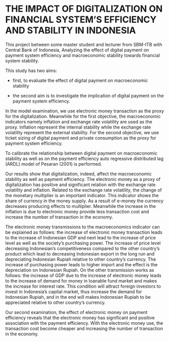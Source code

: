 # THE IMPACT OF DIGITALIZATION ON FINANCIAL SYSTEM’S EFFICIENCY AND STABILITY IN INDONESIA
This project between some master student and lecturer from SBM-ITB with Central Bank of Indonesia, Analyzing the effect of digital payment on payment system efficiency and macroeconomic stability towards financial system stability.

This study has two aims:

- first, to evaluate the effect of digital payment on macroeconomic stability 
 
- the second aim is to investigate the implication of digital payment on the payment system efficiency. 

In the model examination, we use electronic money transaction as the proxy for the digitalization. Meanwhile for the first objective, the macroeconomic indicators namely inflation and exchange rate volatility are used as the proxy. Inflation represent the internal stability while the exchange rate volatility represent the external stability. For the second objective, we use ticket sizing of digital payment and private consumption as the proxy for payment system efficiency.

To calibrate the relationship between digital payment on macroeconomic stability as well as on the payment efficiency auto regressive distributed lag (ARDL) model of Pesaran (2001) is performed. 

Our results show that digitalization, indeed, affect the macroeconomic stability as well as payment efficiency. The electronic money as a proxy of digitalization has positive and significant relation with the exchange rate volatility and inflation. Related to the exchange rate volatility, the change of the monetary multiplier is an important indicator. This indicator shows the share of currency in the money supply. As a result of e-money the currency decreases producing effects to multiplier. Meanwhile the increase in the inflation is due to electronic money provide less transaction cost and increase the number of transaction in the economy.

The electronic money transmissions to the macroeconomics indicator can be explained as follows: the increase of electronic money transaction leads to the increase of Indonesian GDP and next lead to the increase of price level as well as the society’s purchasing power. The increase of price level decreasing Indonesian’s competitiveness compared to the other country’s product which lead to decreasing Indonesian export in the long run and depreciating Indonesian Rupiah relative to other country’s currency. The increase of purchasing power leads to higher import and the effect is the depreciation on Indonesian Rupiah. On the other transmission works as follows: the increase of GDP due to the increase of electronic money leads to the increase of demand for money in loanable fund market and makes the increase for interest rate.  This condition will attract foreign investors to invest in Indonesia’s capital market, thus increase the demand for Indonesian Rupiah, and in the end will makes Indonesian Rupiah to be appreciated relative to other country’s currency.  

Our second examination, the effect of electronic money on payment efficiency reveals that the electronic money has significant and positive association with the payment efficiency. With the electronic money use, the transaction cost become cheaper and increasing the number of transaction in the economy. 
